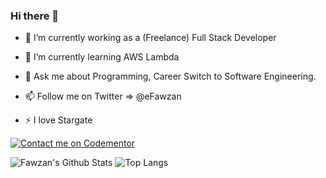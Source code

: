 ### Hi there 👋



- 🔭  I’m currently working as a (Freelance) Full Stack Developer
- 🌱  I’m currently learning AWS Lambda

- 💬  Ask me about Programming, Career Switch to Software Engineering. 
- 📫  Follow me on Twitter => @eFawzan 
- ⚡   I love Stargate

[![Contact me on Codementor](https://www.codementor.io/m-badges/fawzanm/book-session.svg)](https://www.codementor.io/@fawzanm?refer=badge)


![Fawzan's Github Stats](https://github-readme-stats.vercel.app/api?username=fawzanm&count_private=true&show_icons=true&include_all_commits=true)
![Top Langs](https://github-readme-stats.vercel.app/api/top-langs/?username=fawzanm&hide=TeX&layout=compact)
